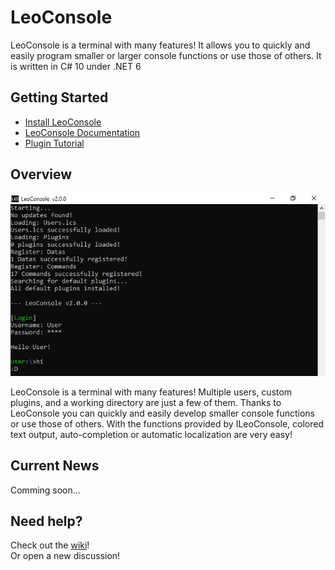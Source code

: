  # LeoConsole
LeoConsole is a terminal with many features!
It allows you to quickly and easily program smaller or larger console functions or use those of others.
It is written in C# 10 under .NET 6

## Getting Started
- [Install LeoConsole](https://github.com/BoettcherDasOriginal/LeoConsole/releases/latest)
- [LeoConsole Documentation](https://github.com/BoettcherDasOriginal/LeoConsole/wiki)
- [Plugin Tutorial](https://github.com/BoettcherDasOriginal/LeoConsole/wiki)

## Overview
![LeoConsoleExample](readme/lc_startExample.png)

LeoConsole is a terminal with many features!
Multiple users, custom plugins, and a working directory are just a few of them.
Thanks to LeoConsole you can quickly and easily develop smaller console functions or use those of others.
With the functions provided by ILeoConsole, colored text output, auto-completion or automatic localization are very easy!

## Current News
Comming soon...

## Need help?
Check out the [wiki](https://github.com/BoettcherDasOriginal/LeoConsole/wiki)!<br>
Or open a new discussion!

